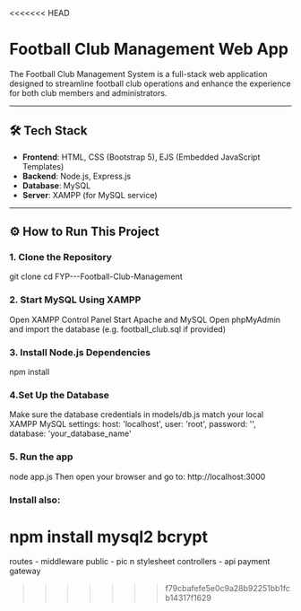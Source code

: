 <<<<<<< HEAD
# Football Club Management Web App

The Football Club Management System is a full-stack web application designed to streamline football club operations and enhance the experience for both club members and administrators.

---

## 🛠 Tech Stack

- **Frontend**: HTML, CSS (Bootstrap 5), EJS (Embedded JavaScript Templates)
- **Backend**: Node.js, Express.js
- **Database**: MySQL
- **Server**: XAMPP (for MySQL service)

---

## ⚙️ How to Run This Project

### 1. Clone the Repository
git clone 
cd FYP---Football-Club-Management

### 2. Start MySQL Using XAMPP
Open XAMPP Control Panel
Start Apache and MySQL
Open phpMyAdmin and import the database (e.g. football_club.sql if provided)

### 3. Install Node.js Dependencies
npm install

### 4.Set Up the Database
Make sure the database credentials in models/db.js match your local XAMPP MySQL settings:
host: 'localhost',
user: 'root',
password: '',
database: 'your_database_name'

### 5. Run the app
node app.js
Then open your browser and go to:
http://localhost:3000



### Install also:
npm install mysql2 bcrypt
=======
routes - middleware 
public - pic n stylesheet 
controllers - api payment gateway 

>>>>>>> f79cbafefe5e0c9a28b92251bb1fcb14317f1629
